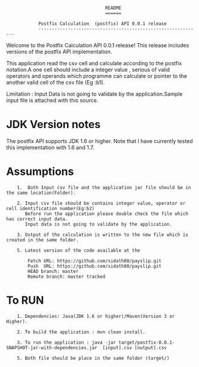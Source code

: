 							             README
							             ======
							
				Postfix Calculation  (postfix) API 0.0.1 release
	    		-------------------------------------------------------------
	    		
Welcome to the Postfix Calculation  API 0.0.1 release!  This release includes versions of the 
postfix API implementation.

This application read the csv cell and calculate according to the postfix notation.A one cell should include a integer value , serious of valid operators and operands which programme can calculate or pointer to the another valid cell of the csv file (Eg :b1).

Limitation : Input Data is not going to validate by the application.Sample input file is attached with this source.

JDK Version notes
========================================================================================

The postfix API supports JDK 1.6 or higher.  Note that I have currently tested this 
implementation with  1.6 and 1.7.

Assumptions 
=======================================================================================
		1.  Both Input csv file and the application jar file should be in the same location(Folder). 
		
		2. Input csv file should be contains integer value, operator or cell identification number(Eg:b2)
		   Before run the application please double check the file which has correct input data.
		   Input data is not going to validate by the application.
		   
		3. Output of the calculation is written to the new file which is created in the same folder.
		
		5. Latest version of the code available at the 
		
			Fetch URL: https://github.com/sidath80/payslip.git
  			Push  URL: https://github.com/sidath80/payslip.git
  			HEAD branch: master
  			Remote branch: master tracked
			
To RUN
==============================================================================================

		1. Dependencies: Java(JDK 1.6 or higher)/Maven(Version 3 or Higher). 
		
		2. To build the application : mvn clean install.
		   
		3. To run the application : java -jar target/postfix-0.0.1-SNAPSHOT-jar-with-dependencies.jar  [input].csv [output].csv
		
		5. Both file should be place in the same folder (target/)



		
		
